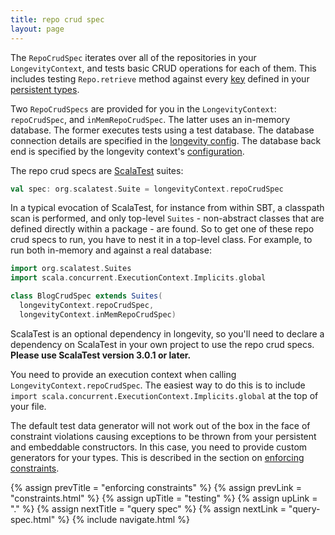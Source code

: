 ```yaml
---
title: repo crud spec
layout: page
---
```


The `RepoCrudSpec` iterates over all of the repositories in your
`LongevityContext`, and tests basic CRUD operations for each of
them. This includes testing `Repo.retrieve` method against every
[key](../ptype/keys.html) defined in your [persistent
types](../ptype).

Two `RepoCrudSpecs` are provided for you in the `LongevityContext`:
`repoCrudSpec`, and `inMemRepoCrudSpec`. The latter uses an in-memory
database. The former executes tests using a test database. The
database connection details are specified in the [longevity
config](../context/config.html). The database back end is specified by
the longevity context's [configuration](../context/config.html).

The repo crud specs are [ScalaTest](http://www.scalatest.org/) suites:

```scala
val spec: org.scalatest.Suite = longevityContext.repoCrudSpec
```

In a typical evocation of ScalaTest, for instance from within SBT, a
classpath scan is performed, and only top-level `Suites` -
non-abstract classes that are defined directly within a package - are
found. So to get one of these repo crud specs to run, you have to nest
it in a top-level class. For example, to run both in-memory and
against a real database:

```scala
import org.scalatest.Suites
import scala.concurrent.ExecutionContext.Implicits.global

class BlogCrudSpec extends Suites(
  longevityContext.repoCrudSpec,
  longevityContext.inMemRepoCrudSpec)
```

ScalaTest is an optional dependency in longevity, so you'll need to
declare a dependency on ScalaTest in your own project to use the repo
crud specs. **Please use ScalaTest version 3.0.1 or later.**

You need to provide an execution context when calling
`LongevityContext.repoCrudSpec`. The easiest way to do this is to
include `import scala.concurrent.ExecutionContext.Implicits.global` at
the top of your file.

The default test data generator will not work out of the box in the
face of constraint violations causing exceptions to be thrown from
your persistent and embeddable constructors. In this case, you need to
provide custom generators for your types. This is described in the
section on [enforcing constraints](constraints.html).

{% assign prevTitle = "enforcing constraints" %}
{% assign prevLink = "constraints.html" %}
{% assign upTitle = "testing" %}
{% assign upLink = "." %}
{% assign nextTitle = "query spec" %}
{% assign nextLink = "query-spec.html" %}
{% include navigate.html %}
